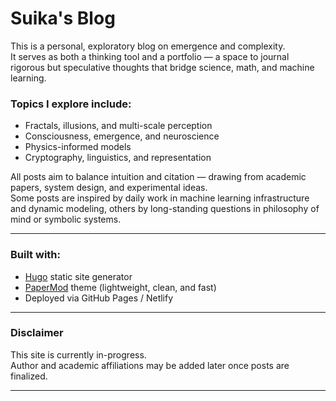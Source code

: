 # Suika's Blog

This is a personal, exploratory blog on emergence and complexity.  
It serves as both a thinking tool and a portfolio — a space to journal rigorous but speculative thoughts that bridge science, math, and machine learning.

### Topics I explore include:
- Fractals, illusions, and multi-scale perception
- Consciousness, emergence, and neuroscience
- Physics-informed models
- Cryptography, linguistics, and representation

All posts aim to balance intuition and citation — drawing from academic papers, system design, and experimental ideas.  
Some posts are inspired by daily work in machine learning infrastructure and dynamic modeling, others by long-standing questions in philosophy of mind or symbolic systems.

---

### Built with:
- [Hugo](https://gohugo.io/) static site generator
- [PaperMod](https://github.com/adityatelange/hugo-PaperMod) theme (lightweight, clean, and fast)
- Deployed via GitHub Pages / Netlify

---

### Disclaimer
This site is currently in-progress.  
Author and academic affiliations may be added later once posts are finalized.

---

